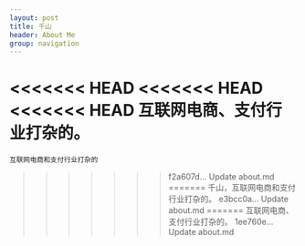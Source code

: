 ```yaml
---
layout: post
title: 千山
header: About Me
group: navigation
---
```


<<<<<<< HEAD
<<<<<<< HEAD
<<<<<<< HEAD
    互联网电商、支付行业打杂的。
=======
    互联网电商和支付行业打杂的
>>>>>>> f2a607d... Update about.md
=======
    千山，互联网电商和支付行业打杂的。
>>>>>>> e3bcc0a... Update about.md
=======
    互联网电商、支付行业打杂的。
>>>>>>> 1ee760e... Update about.md

